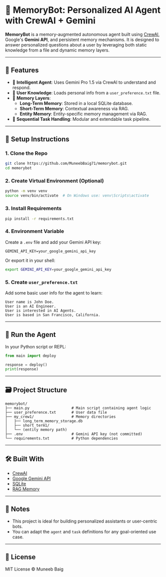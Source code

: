 
# 🧠 MemoryBot: Personalized AI Agent with CrewAI + Gemini

**MemoryBot** is a memory-augmented autonomous agent built using [CrewAI](https://docs.crewai.com), Google's **Gemini API**, and persistent memory mechanisms. It is designed to answer personalized questions about a user by leveraging both static knowledge from a file and dynamic memory layers.

---

## 📌 Features

- 🤖 **Intelligent Agent**: Uses Gemini Pro 1.5 via CrewAI to understand and respond.
- 📄 **User Knowledge**: Loads personal info from a `user_preference.txt` file.
- 💾 **Memory Layers**:
  - **Long-Term Memory**: Stored in a local SQLite database.
  - **Short-Term Memory**: Contextual awareness via RAG.
  - **Entity Memory**: Entity-specific memory management via RAG.
- 🔁 **Sequential Task Handling**: Modular and extendable task pipeline.

---

## 🚀 Setup Instructions

### 1. Clone the Repo
```bash
git clone https://github.com/MuneebBaig71/memorybot.git
cd memorybot
```

### 2. Create Virtual Environment (Optional)
```bash
python -m venv venv
source venv/bin/activate  # On Windows use: venv\Scripts\activate
```

### 3. Install Requirements
```bash
pip install -r requirements.txt
```

### 4. Environment Variable

Create a `.env` file and add your Gemini API key:
```env
GEMINI_API_KEY=your_google_gemini_api_key
```

Or export it in your shell:
```bash
export GEMINI_API_KEY=your_google_gemini_api_key
```

### 5. Create `user_preference.txt`

Add some basic user info for the agent to learn:
```
User name is John Doe.
User is an AI Engineer.
User is interested in AI Agents.
User is based in San Francisco, California.
```

---

## 🧪 Run the Agent

In your Python script or REPL:
```python
from main import deploy

response = deploy()
print(response)
```

---

## 🗃️ Project Structure

```
memorybot/
├── main.py                   # Main script containing agent logic
├── user_preference.txt       # User data file
├── my_crew1/                 # Memory directories
│   ├── long_term_memory_storage.db
│   ├── short_term1/
│   └── (entity memory path)
├── .env                      # Gemini API key (not committed)
└── requirements.txt          # Python dependencies
```

---

## 🛠️ Built With

- [CrewAI](https://docs.crewai.com)
- [Google Gemini API](https://ai.google.dev/)
- [SQLite](https://www.sqlite.org/index.html)
- [RAG Memory](https://docs.crewai.com/memory/short-term)

---

## 📌 Notes

- This project is ideal for building personalized assistants or user-centric bots.
- You can adapt the `agent` and `task` definitions for any goal-oriented use case.

---

## 📄 License

MIT License © Muneeb Baig
